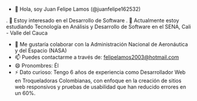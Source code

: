 - 👋 Hola, soy Juan Felipe Lamos (@juanfelipe162532)

. 👀 Estoy interesado en el Desarrollo de Software
. 🌱 Actualmente estoy estudiando Tecnología en Análisis y Desarrollo de Software en el SENA, Cali - Valle del Cauca
- 💞️ Me gustaría colaborar con la Administración Nacional de Aeronáutica y del Espacio (NASA)
- 📫 Puedes contactarme a través de: felipelamos2003@hotmail.com
- 😄 Pronombres: Él
- ⚡ Dato curioso: Tengo 6 años de experiencia como Desarrollador Web en Troqueladoras Colombianas, con enfoque en la creación de sitios web responsivos y pruebas de usabilidad que han reducido errores en un 60%.

<!---
juanfelipe162532/juanfelipe162532 is a ✨ special ✨ repository because its `README.md` (this file) appears on your GitHub profile.
You can click the Preview link to take a look at your changes.
--->
